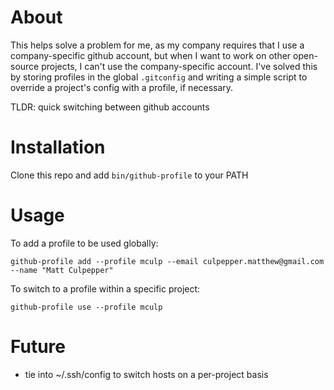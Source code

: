 About
====================

This helps solve a problem for me, as my company requires that I use a company-specific github account, but when I want to work on other open-source projects, I can't use the company-specific account. I've solved this by storing profiles in the global `.gitconfig` and writing a simple script to override a project's config with a profile, if necessary.

TLDR: quick switching between github accounts


Installation
====================

Clone this repo and add `bin/github-profile` to your PATH


Usage
====================

To add a profile to be used globally:

`github-profile add --profile mculp --email culpepper.matthew@gmail.com --name "Matt Culpepper"`


To switch to a profile within a specific project:

`github-profile use --profile mculp`


Future
====================

* tie into ~/.ssh/config to switch hosts on a per-project basis
